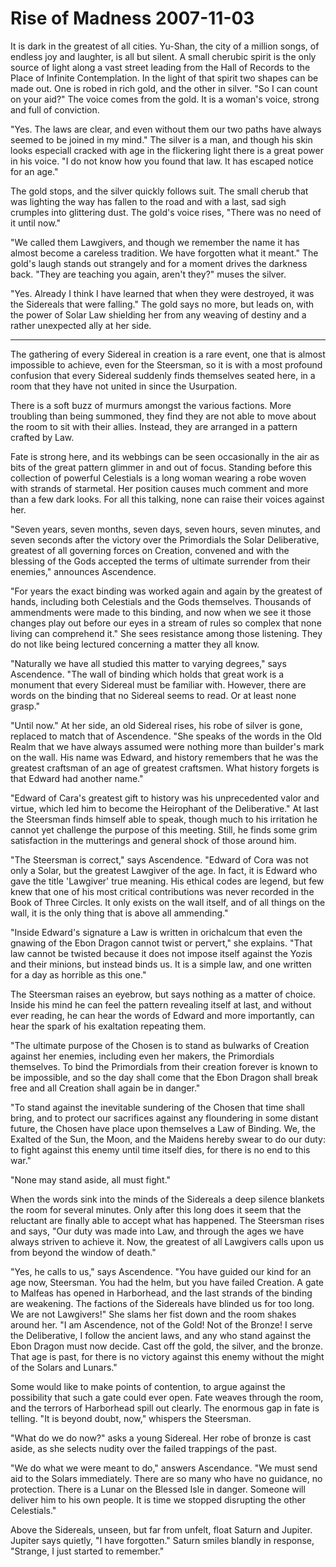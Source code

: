 <!-- TITLE: Rise of Madness 2007-11-03 -->
<!-- SUBTITLE: A game log for Rise of Madness -->

# Rise of Madness 2007-11-03

It is dark in the greatest of all cities. Yu-Shan, the city of a million songs, of endless joy and laughter, is all but silent. A small cherubic spirit is the only source of light along a vast street leading from the Hall of Records to the Place of Infinite Contemplation. In the light of that spirit two shapes can be made out. One is robed in rich gold, and the other in silver. "So I can count on your aid?" The voice comes from the gold. It is a woman's voice, strong and full of conviction.

"Yes. The laws are clear, and even without them our two paths have always seemed to be joined in my mind." The silver is a man, and though his skin looks especiall cracked with age in the flickering light there is a great power in his voice. "I do not know how you found that law. It has escaped notice for an age."

The gold stops, and the silver quickly follows suit. The small cherub that was lighting the way has fallen to the road and with a last, sad sigh crumples into glittering dust. The gold's voice rises, "There was no need of it until now."

"We called them Lawgivers, and though we remember the name it has almost become a careless tradition. We have forgotten what it meant." The gold's laugh stands out strangely and for a moment drives the darkness back. "They are teaching you again, aren't they?" muses the silver.

"Yes. Already I think I have learned that when they were destroyed, it was the Sidereals that were falling." The gold says no more, but leads on, with the power of Solar Law shielding her from any weaving of destiny and a rather unexpected ally at her side.

---

The gathering of every Sidereal in creation is a rare event, one that is almost impossible to achieve, even for the Steersman, so it is with a most profound confusion that every Sidereal suddenly finds themselves seated here, in a room that they have not united in since the Usurpation.

There is a soft buzz of murmurs amongst the various factions. More troubling than being summoned, they find they are not able to move about the room to sit with their allies. Instead, they are arranged in a pattern crafted by Law.

Fate is strong here, and its webbings can be seen occasionally in the air as bits of the great pattern glimmer in and out of focus. Standing before this collection of powerful Celestials is a long woman wearing a robe woven with strands of starmetal. Her position causes much comment and more than a few dark looks. For all this talking, none can raise their voices against her.

"Seven years, seven months, seven days, seven hours, seven minutes, and seven seconds after the victory over the Primordials the Solar Deliberative, greatest of all governing forces on Creation, convened and with the blessing of the Gods accepted the terms of ultimate surrender from their enemies," announces Ascendence.

"For years the exact binding was worked again and again by the greatest of hands, including both Celestials and the Gods themselves. Thousands of ammendments were made to this binding, and now when we see it those changes play out before our eyes in a stream of rules so complex that none living can comprehend it." She sees resistance among those listening. They do not like being lectured concerning a matter they all know.

"Naturally we have all studied this matter to varying degrees," says Ascendence. "The wall of binding which holds that great work is a monument that every Sidereal must be familiar with. However, there are words on the binding that no Sidereal seems to read. Or at least none grasp."

"Until now." At her side, an old Sidereal rises, his robe of silver is gone, replaced to match that of Ascendence. "She speaks of the words in the Old Realm that we have always assumed were nothing more than builder's mark on the wall. His name was Edward, and history remembers that he was the greatest craftsman of an age of greatest craftsmen. What history forgets is that Edward had another name."

"Edward of Cara's greatest gift to history was his unprecedented valor and virtue, which led him to become the Heirophant of the Deliberative." At last the Steersman finds himself able to speak, though much to his irritation he cannot yet challenge the purpose of this meeting. Still, he finds some grim satisfaction in the mutterings and general shock of those around him.

"The Steersman is correct," says Ascendence. "Edward of Cora was not only a Solar, but the greatest Lawgiver of the age. In fact, it is Edward who gave the title 'Lawgiver' true meaning. His ethical codes are legend, but few knew that one of his most critical contributions was never recorded in the Book of Three Circles. It only exists on the wall itself, and of all things on the wall, it is the only thing that is above all ammending."

"Inside Edward's signature a Law is written in orichalcum that even the gnawing of the Ebon Dragon cannot twist or pervert," she explains. "That law cannot be twisted because it does not impose itself against the Yozis and their minions, but instead binds us. It is a simple law, and one written for a day as horrible as this one."

The Steersman raises an eyebrow, but says nothing as a matter of choice. Inside his mind he can feel the pattern revealing itself at last, and without ever reading, he can hear the words of Edward and more importantly, can hear the spark of his exaltation repeating them.

"The ultimate purpose of the Chosen is to stand as bulwarks of Creation against her enemies, including even her makers, the Primordials themselves. To bind the Primordials from their creation forever is known to be impossible, and so the day shall come that the Ebon Dragon shall break free and all Creation shall again be in danger."

"To stand against the inevitable sundering of the Chosen that time shall bring, and to protect our sacrifices against any floundering in some distant future, the Chosen have place upon themselves a Law of Binding. We, the Exalted of the Sun, the Moon, and the Maidens hereby swear to do our duty: to fight against this enemy until time itself dies, for there is no end to this war."

"None may stand aside, all must fight."

When the words sink into the minds of the Sidereals a deep silence blankets the room for several minutes. Only after this long does it seem that the reluctant are finally able to accept what has happened. The Steersman rises and says, "Our duty was made into Law, and through the ages we have always striven to achieve it. Now, the greatest of all Lawgivers calls upon us from beyond the window of death."

"Yes, he calls to us," says Ascendence. "You have guided our kind for an age now, Steersman. You had the helm, but you have failed Creation. A gate to Malfeas has opened in Harborhead, and the last strands of the binding are weakening. The factions of the Sidereals have blinded us for too long. We are not Lawgivers!" She slams her fist down and the room shakes around her. "I am Ascendence, not of the Gold! Not of the Bronze! I serve the Deliberative, I follow the ancient laws, and any who stand against the Ebon Dragon must now decide. Cast off the gold, the silver, and the bronze. That age is past, for there is no victory against this enemy without the might of the Solars and Lunars."

Some would like to make points of contention, to argue against the possibility that such a gate could ever open. Fate weaves through the room, and the terrors of Harborhead spill out clearly. The enormous gap in fate is telling. "It is beyond doubt, now," whispers the Steersman.

"What do we do now?" asks a young Sidereal. Her robe of bronze is cast aside, as she selects nudity over the failed trappings of the past.

"We do what we were meant to do," answers Ascendance. "We must send aid to the Solars immediately. There are so many who have no guidance, no protection. There is a Lunar on the Blessed Isle in danger. Someone will deliver him to his own people. It is time we stopped disrupting the other Celestials."

Above the Sidereals, unseen, but far from unfelt, float Saturn and Jupiter. Jupiter says quietly, "I have forgotten." Saturn smiles blandly in response, "Strange, I just started to remember."